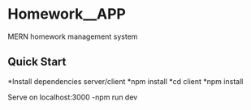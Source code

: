 # Homework__APP
MERN homework management system


## Quick Start
*Install dependencies server/client
*npm install
*cd client
*npm install

Serve on localhost:3000
-npm run dev
